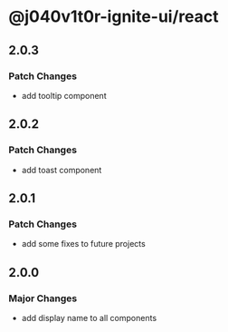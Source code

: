 # @j040v1t0r-ignite-ui/react

## 2.0.3

### Patch Changes

- add tooltip component

## 2.0.2

### Patch Changes

- add toast component

## 2.0.1

### Patch Changes

- add some fixes to future projects

## 2.0.0

### Major Changes

- add display name to all components
